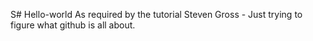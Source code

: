 S# Hello-world
As required by the tutorial
Steven Gross - Just trying to figure what github is all about.
